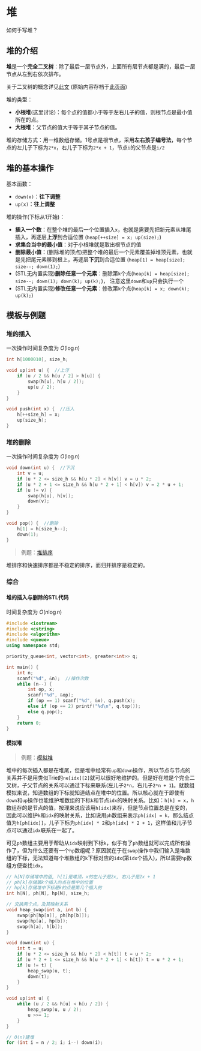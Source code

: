 # 堆

如何手写堆？

## 堆的介绍

**堆**是一个**完全二叉树**：除了最后一层节点外，上面所有层节点都是满的，最后一层节点从左到右依次排布。

关于二叉树的概念详见[此文](https://www.cnblogs.com/idorax/p/6441043.html) (原始内容存档于[此页面](https://web.archive.org/web/20221203035541/https://www.cnblogs.com/idorax/p/6441043.html))

堆的类型：

- **小根堆**(这里讨论)：每个点的值都小于等于左右儿子的值，则根节点是最小值所在的点。
- **大根堆**：父节点的值大于等于其子节点的值。

堆的存储方式：用一维数组存储。1号点是根节点，采用**左右孩子编号法**，每个节点的左儿子下标为`2*x`，右儿子下标为`2*x + 1`，节点`i`的父节点是`i/2`

## 堆的基本操作

基本函数：

- `down(x)`：**往下调整**
- `up(x)`：**往上调整**

堆的操作(下标从1开始)：

- **插入一个数**：在整个堆的最后一个位置插入`x`，也就是需要先把新元素从堆尾插入，再逐层**上浮**到合适位置 (`heap[++size] = x; up(size);`)
- **求集合当中的最小值**：对于小根堆就是取出根节点的值
- **删除最小值**：(删除堆的顶点)把整个堆的最后一个元素覆盖掉堆顶元素，也就是先把尾元素移到根上，再逐层**下沉**到合适位置 (`heap[1] = heap[size]; size--; down(1);`)
- (STL无内置实现)**删除任意一个元素**：删除第`k`个点(`heap[k] = heap[size]; size--; down(1); down(k); up(k);`)， 注意这里`down`和`up`只会执行一个
- (STL无内置实现)**修改任意一个元素**：修改第`k`个点(`heap[k] = x; down(k); up(k);`)

## 模板与例题

### 堆的插入

一次操作时间复杂度为 $O(\log n)$

```C++
int h[1000010], size_h;

void up(int u) {  //上浮
    if (u / 2 && h[u / 2] > h[u]) {
        swap(h[u], h[u / 2]);
        up(u / 2);
    }
}

void push(int x) {  //压入
    h[++size_h] = x;
    up(size_h);
}
```

### 堆的删除

一次操作时间复杂度为 $O(\log n)$

```C++
void down(int u) {  //下沉
    int v = u;
    if (u * 2 <= size_h && h[u * 2] < h[v]) v = u * 2;
    if (u * 2 + 1 <= size_h && h[u * 2 + 1] < h[v]) v = 2 * u + 1;
    if (u != v) {
        swap(h[u], h[v]);
        down(v);
    }
}

void pop() {  //删除
    h[1] = h[size_h--];
    down(1);
}
```

> 例题：[堆排序](./heap_sort.cpp)

堆排序和快速排序都是不稳定的排序，而归并排序是稳定的。

### 综合

#### 堆的插入与删除的STL代码

时间复杂度为 $O(n \log n)$

```C++
#include <iostream>
#include <cstring>
#include <algorithm>
#include <queue>
using namespace std;

priority_queue<int, vector<int>, greater<int>> q;

int main() {
    int n;
    scanf("%d", &n);  //操作次数
    while (n--) {
        int op, x;
        scanf("%d", &op);
        if (op == 1) scanf("%d", &x), q.push(x);
        else if (op == 2) printf("%d\n", q.top());
        else q.pop();
    }
    return 0;
}
```

#### 模拟堆

> 例题：[模拟堆](./heap_simulation.cpp)

堆中的每次插入都是在堆尾，但是堆中经常有`up`和`down`操作，所以节点与节点的关系并不是用类似Trie的`ne[idx][2]`就可以很好地维护的。但是好在堆是个完全二叉树，子父节点的关系可以通过下标来联系(左儿子`2*n`，右儿子`2*n + 1`)。就数组模拟来说，知道数组的下标就知道结点在堆中的位置。所以核心就在于即使有`down`和`up`操作也能维护堆数组的下标`k`和节点`idx`的映射关系。比如：`h[k] = x`，`h`数组存的是节点的值，按理来说应该用`h[idx]`来存，但是节点位置总是在变的，因此可以维护`k`和`idx`的映射关系，比如说用`ph`数组来表示`ph[idx] = k`，那么结点值为`h[ph[idx]]`，儿子下标为`ph[idx] * 2`和`ph[idx] * 2 + 1`，这样值和儿子节点可以通过`idx`联系在一起了。

可见`ph`数组主要用于帮助从`idx`映射到下标`k`，似乎有了`ph`数组就可以完成所有操作了，但为什么还要有一个`hp`数组呢？原因就在于在`swap`操作中我们输入是堆数组的下标，无法知道每个堆数组的`k`下标对应的`idx`(第`idx`个插入)，所以需要`hp`数组方便查找`idx`。


```C++
// h[N]存储堆中的值, h[1]是堆顶，x的左儿子是2x, 右儿子是2x + 1
// ph[k]存储第k个插入的点在堆中的位置
// hp[k]存储堆中下标是k的点是第几个插入的
int h[N], ph[N], hp[N], size_h;

// 交换两个点，及其映射关系
void heap_swap(int a, int b) {
    swap(ph[hp[a]], ph[hp[b]]);
    swap(hp[a], hp[b]);
    swap(h[a], h[b]);
}

void down(int u) {
    int t = u;
    if (u * 2 <= size_h && h[u * 2] < h[t]) t = u * 2;
    if (u * 2 + 1 <= size_h && h[u * 2 + 1] < h[t]) t = u * 2 + 1;
    if (u != t) {
        heap_swap(u, t);
        down(t);
    }
}

void up(int u) {
    while (u / 2 && h[u] < h[u / 2]) {
        heap_swap(u, u / 2);
        u >>= 1;
    }
}

// O(n)建堆
for (int i = n / 2; i; i--) down(i);
```

